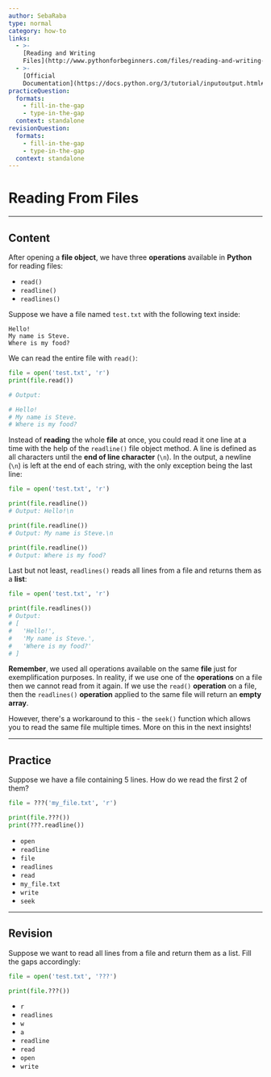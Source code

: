 ```yaml
---
author: SebaRaba
type: normal
category: how-to
links:
  - >-
    [Reading and Writing
    Files](http://www.pythonforbeginners.com/files/reading-and-writing-files-in-python){website}
  - >-
    [Official
    Documentation](https://docs.python.org/3/tutorial/inputoutput.html#methods-of-file-objects){documentation}
practiceQuestion:
  formats:
    - fill-in-the-gap
    - type-in-the-gap
  context: standalone
revisionQuestion:
  formats:
    - fill-in-the-gap
    - type-in-the-gap
  context: standalone
---
```


# Reading From Files


---

## Content

After opening a **file object**, we have three **operations** available in **Python** for reading files:

- `read()`
- `readline()`
- `readlines()`

Suppose we have a file named `test.txt` with the following text inside:

```plain-text
Hello!
My name is Steve.
Where is my food?
```

We can read the entire file with `read()`:

```python
file = open('test.txt', 'r')
print(file.read())

# Output:

# Hello!
# My name is Steve.
# Where is my food?
```

Instead of **reading** the whole **file** at once, you could read it one line at a time with the help of the `readline()` file object method. A line is defined as all characters until the **end of line character** (`\n`). In the output, a newline (`\n`) is left at the end of each string, with the only exception being the last line:

```py
file = open('test.txt', 'r')

print(file.readline())
# Output: Hello!\n

print(file.readline())
# Output: My name is Steve.\n

print(file.readline())
# Output: Where is my food?
```

Last but not least, `readlines()` reads all lines from a file and returns them as a **list**:

```py
file = open('test.txt', 'r')

print(file.readlines())
# Output:
# [
#   'Hello!',
#   'My name is Steve.',
#   'Where is my food?'
# ]
```

**Remember**, we used all operations available on the same **file** just for exemplification purposes. In reality, if we use one of the **operations** on a file then we cannot read from it again. If we use the `read()` **operation** on a file, then the `readlines()` **operation** applied to the same file will return an **empty array**.

However, there's a workaround to this - the `seek()` function which allows you to read the same file multiple times. More on this in the next insights!


---

## Practice

Suppose we have a file containing 5 lines. How do we read the first 2 of them?

```python
file = ???('my_file.txt', 'r')

print(file.???())
print(???.readline())
```

- `open`
- `readline`
- `file`
- `readlines`
- `read`
- `my_file.txt`
- `write`
- `seek`


---

## Revision

Suppose we want to read all lines from a file and return them as a list. Fill the gaps accordingly:

```py
file = open('test.txt', '???')

print(file.???())
```

- `r`
- `readlines`
- `w`
- `a`
- `readline`
- `read`
- `open`
- `write`
 
